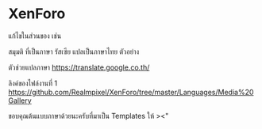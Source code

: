 # XenForo

แก้ไขในส่วนของ<![CDATA[]]>
เช่น <![CDATA[Hello World]]>

สมุมติ<![CDATA[Категории галереи]]>
ที่เป็นภาษา รัสเซีย แปลเป็นภาษาไทย
ตัวอย่าง
<![CDATA[หมวดหมู่ แกลเลอรี่]]>

ตัวช่วยแปลภาษา
https://translate.google.co.th/

ลิงค์ของไฟล์งานที่ 1
https://github.com/Realmpixel/XenForo/tree/master/Languages/Media%20Gallery

ขอบคุณต้นแบบภาษาด้วยนะครับที่มาเป็น Templates ให้ ><"
